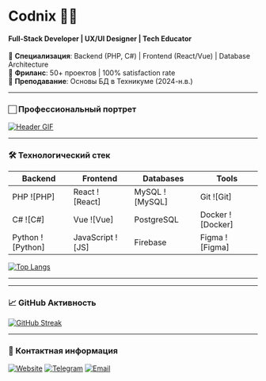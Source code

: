 # Codnix 👨‍💻  
#### Full-Stack Developer | UX/UI Designer | Tech Educator

🔹 **Специализация**: Backend (PHP, C#) | Frontend (React/Vue) | Database Architecture  
🔹 **Фриланс**: 50+ проектов | 100% satisfaction rate  
🔹 **Преподавание**: Основы БД в Техникуме (2024-н.в.)

---

### 🏻 Профессиональный портрет
[![Header GIF](https://media1.giphy.com/media/v1.Y2lkPTc5MGI3NjExbW9mZHpsenI0ZXVyMHB2MTA0NTZxdW5veGRyd3YzNnBuNWplOXBuNyZlcD12MV9pbnRlcm5hbF9naWZfYnlfaWQmY3Q9Zw/bGgsc5mWoryfgKBx1u/giphy.gif)](https://codnix.ru)

---

### 🛠 Технологический стек
| Backend       | Frontend      | Databases     | Tools         |
|---------------|---------------|---------------|---------------|
| PHP ![PHP]    | React ![React]| MySQL ![MySQL]| Git ![Git]    |
| C# ![C#]      | Vue ![Vue]    | PostgreSQL    | Docker ![Docker] |
| Python ![Python]| JavaScript ![JS] | Firebase    | Figma ![Figma] |

[![Top Langs](https://github-readme-stats.vercel.app/api/top-langs/?username=death429&layout=compact&theme=radical)](https://github.com/death429)

---


---

### 📈 GitHub Активность
[![GitHub Streak](https://streak-stats.demolab.com?user=codnix21&theme=dark)](https://git.io/streak-stats)

---

### 📮 Контактная информация
[![Website](https://img.shields.io/badge/-Portfolio-FF7139?style=flat-square&logo=Google-Chrome&logoColor=white)](https://resume.codnix.ru)
[![Telegram](https://img.shields.io/badge/-Telegram-26A5E4?style=flat-square&logo=telegram)](https://t.me/gucci2134)
[![Email](https://img.shields.io/badge/-Email-D14836?style=flat-square&logo=gmail)](mailto:admin@codnix.ru)
